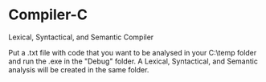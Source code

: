 # Compiler-C
Lexical, Syntactical, and Semantic Compiler

Put a .txt file with code that you want to be analysed in your C:\temp folder and run the .exe in the "Debug" folder. 
A Lexical, Syntactical, and Semantic analysis will be created in the same folder.
